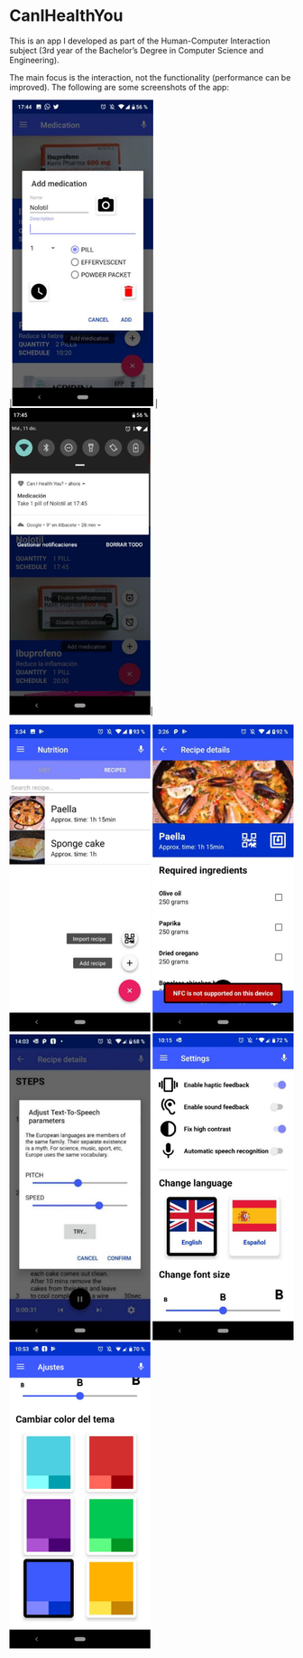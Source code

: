 # CanIHealthYou

This is an app I developed as part of the Human-Computer Interaction subject (3rd year of the Bachelor’s Degree in Computer Science and Engineering).

The main focus is the interaction, not the functionality (performance can be improved). The following are some screenshots of the app:

|<img src="https://github.com/damogad/CanIHealthYou/blob/master/app_screenshots/medication_1.png?raw=true" width=250> | <img src="https://github.com/damogad/CanIHealthYou/blob/master/app_screenshots/medication_2.png?raw=true" width=250>|

<img src="https://github.com/damogad/CanIHealthYou/blob/master/app_screenshots/nutrition_1.png?raw=true" width=250>

<img src="https://github.com/damogad/CanIHealthYou/blob/master/app_screenshots/nutrition_2.png?raw=true" width=250>

<img src="https://github.com/damogad/CanIHealthYou/blob/master/app_screenshots/nutrition_3.png?raw=true" width=250>

<img src="https://github.com/damogad/CanIHealthYou/blob/master/app_screenshots/settings_1.png?raw=true" width=250>

<img src="https://github.com/damogad/CanIHealthYou/blob/master/app_screenshots/settings_2.png?raw=true" width=250>
